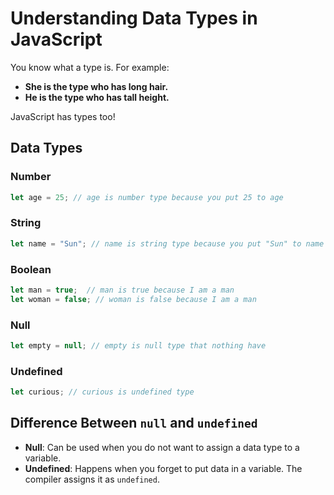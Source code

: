 # Understanding Data Types in JavaScript

You know what a type is. For example:

- **She is the type who has long hair.**
- **He is the type who has tall height.**

JavaScript has types too!

## Data Types

### Number
```javascript
let age = 25; // age is number type because you put 25 to age
```

### String
```javascript
let name = "Sun"; // name is string type because you put "Sun" to name
```

### Boolean
```javascript
let man = true;  // man is true because I am a man
let woman = false; // woman is false because I am a man
```

### Null
```javascript
let empty = null; // empty is null type that nothing have
```

### Undefined
```javascript
let curious; // curious is undefined type
```

## Difference Between `null` and `undefined`

- **Null**: Can be used when you do not want to assign a data type to a variable.
- **Undefined**: Happens when you forget to put data in a variable. The compiler assigns it as `undefined`.
